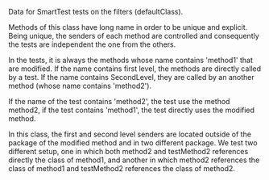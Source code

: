 Data for SmartTest tests on the filters (defaultClass).

Methods of this class have long name in order to be unique and explicit.
Being unique, the senders of each method are controlled and consequently the tests are independent the one from the others.

In the tests, it is always the methods whose name contains 'method1' that are modified. If the name contains first level, the methods are directly called by a test. If the name contains SecondLevel, they are called by an another method (whose name contains 'method2').

If the name of the test contains 'method2', the test use the method method2, if the test contains 'method1', the test directly uses the modified method.

In this class, the first and second level senders are located outside of the package of the modified method and in two different package. 
We test two different setup, one in which both method2 and testMethod2 references directly the class of method1, and another in which method2 references the class of method1 and testMethod2 references the class of method2.